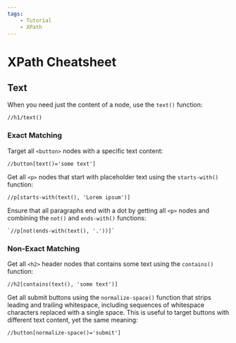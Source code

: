 ```yaml
---
tags:
    - Tutorial
    - XPath
---
```


# XPath Cheatsheet
## Text
When you need just the content of a node, use the `text()` function:

```text title=""
//h1/text()
```

### Exact Matching
Target all `<button>` nodes with a specific text content:

```text title=""
//button[text()='some text']
```

Get all `<p>` nodes that start with placeholder text using the `starts-with()` function:

```text title=""
//p[starts-with(text(), 'Lorem ipsum')]
```

Ensure that all paragraphs end with a dot by getting all `<p>` nodes and combining the `not()` and `ends-with()` functions:

```text title=""
`//p[not(ends-with(text(), '.'))]`
```

### Non-Exact Matching
Get all `<h2>` header nodes that contains some text using the `contains()` function:

```text title=""
//h2[contains(text(), 'some text')]
```

Get all submit buttons using the `normalize-space()` function that strips leading and trailing whitespace, including sequences of whitespace characters replaced with a single space. This is useful to target buttons with different text content, yet the same meaning:

```text title=""
//button[normalize-space()='submit']
```
